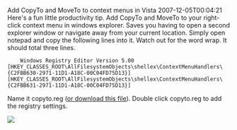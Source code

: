 Add CopyTo and MoveTo to context menus in Vista
2007-12-05T00:04:21
Here's a fun little productivity tip. Add CopyTo and MoveTo to your right-click context menu in windows explorer. Saves you having to open a second explorer window or navigate away from your current location. Simply open notepad and copy the following lines into it. Watch out for the word wrap. It should total three lines.

`   
Windows Registry Editor Version 5.00   
[HKEY_CLASSES_ROOT\AllFilesystemObjects\shellex\ContextMenuHandlers\{C2FBB630-2971-11D1-A18C-00C04FD75D13}]   
[HKEY_CLASSES_ROOT\AllFilesystemObjects\shellex\ContextMenuHandlers\{C2FBB631-2971-11D1-A18C-00C04FD75D13}]`

Name it copyto.reg ([or download this file](/downloads/copyto.reg)). Double click copyto.reg to add the registry settings. 

![](http://s3.amazonaws.com/BlueOnionSoftware/Blog/copyto.png)
